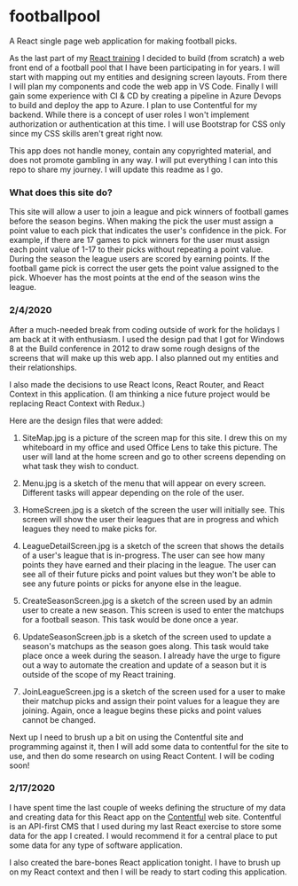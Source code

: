 # footballpool
A React single page web application for making football picks.

As the last part of my [React training](https://github.com/kuehnd96/LearnReact) I decided to build (from scratch) a web front end of a football pool that I have been participating in for years. I will start with mapping out my entities and designing screen layouts. From there I will plan my components and code the web app in VS Code. Finally I will gain some experience with CI & CD by creating a pipeline in Azure Devops to build and deploy the app to Azure. I plan to use Contentful for my backend. While there is a concept of user roles I won't implement authorization or authentication at this time. I will use Bootstrap for CSS only since my CSS skills aren't great right now.

This app does not handle money, contain any copyrighted material, and does not promote gambling in any way. I will put everything I can into this repo to share my journey. I will update this readme as I go.

### What does this site do?
This site will allow a user to join a league and pick winners of football games before the season begins. When making the pick the user must assign a point value to each pick that indicates the user's confidence in the pick. For example, if there are 17 games to pick winners for the user must assign each point value of 1-17 to their picks without repeating a point value. During the season the league users are scored by earning points. If the football game pick is correct the user gets the point value assigned to the pick. Whoever has the most points at the end of the season wins the league.

### 2/4/2020
After a much-needed break from coding outside of work for the holidays I am back at it with enthusiasm. I used the design pad that I got for Windows 8 at the Build conference in 2012 to draw some rough designs of the screens that will make up this web app. I also planned out my entities and their relationships.

I also made the decisions to use React Icons, React Router, and React Context in this application. (I am thinking a nice future project would be replacing React Context with Redux.)

Here are the design files that were added:

1. SiteMap.jpg is a picture of the screen map for this site. I drew this on my whiteboard in my office and used Office Lens to take this picture. The user will land at the home screen and go to other screens depending on what task they wish to conduct.

1. Menu.jpg is a sketch of the menu that will appear on every screen. Different tasks will appear depending on the role of the user.

1. HomeScreen.jpg is a sketch of the screen the user will initially see. This screen will show the user their leagues that are in progress and which leagues they need to make picks for.

1. LeagueDetailScreen.jpg is a sketch of the screen that shows the details of a user's league that is in-progress. The user can see how many points they have earned and their placing in the league. The user can see all of their future picks and point values but they won't be able to see any future points or picks for anyone else in the league.

1. CreateSeasonScreen.jpg is a sketch of the screen used by an admin user to create a new season. This screen is used to enter the matchups for a football season. This task would be done once a year.

1. UpdateSeasonScreen.jpb is a sketch of the screen used to update a season's matchups as the season goes along. This task would take place once a week during the season. I already have the urge to figure out a way to automate the creation and update of a season but it is outside of the scope of my React training.

1. JoinLeagueScreen.jpg is a sketch of the screen used for a user to make their matchup picks and assign their point values for a league they are joining. Again, once a league begins these picks and point values cannot be changed.

Next up I need to brush up a bit on using the Contentful site and programming against it, then I will add some data to contentful for the site to use, and then do some research on using React Content. I will be coding soon!

### 2/17/2020
I have spent time the last couple of weeks defining the structure of my data and creating data for this React app on the [Contentful](https://www.contentful.com/) web site. Contentful is an API-first CMS that I used during my last React exercise to store some data for the app I created. I would recommend it for a central place to put some data for any type of software application.

I also created the bare-bones React application tonight. I have to brush up on my React context and then I will be ready to start coding this application.
